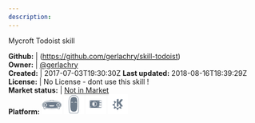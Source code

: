 ```yaml
---
description: 
---
```

Mycroft Todoist skill



**Github:** | (https://github.com/gerlachry/skill-todoist)  
**Owner:** | [@gerlachry](https://github.com/gerlachry)  
**Created:** | 2017-07-03T19:30:30Z  **Last updated:** 2018-08-16T18:39:29Z  
**License:** | No License - dont use this skill !  
**Market status:** | [Not in Market](https://market.mycroft.ai/skill/)  
**Platform:**   ![](.gitbook/assets/mark-1-icon.png)  ![](.gitbook/assets/mark-2-icon.png)  ![](.gitbook/assets/picroft-icon.png)  ![](.gitbook/assets/kde.png)   
